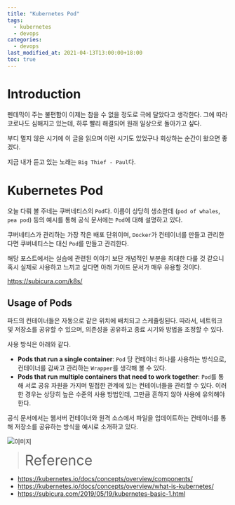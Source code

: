 ```yaml
---
title: "Kubernetes Pod"
tags:
  - kubernetes
  - devops
categories:
  - devops
last_modified_at: 2021-04-13T13:00:00+18:00
toc: true
---
```


# Introduction

펜데믹이 주는 불편함이 이제는 참을 수 없을 정도로 극에 달았다고 생각한다. 그에 따라 코로나도 심해지고 있는데, 하루 빨리 해결되어 원래 일상으로 돌아가고 싶다.

부디 멀지 않은 시기에 이 글을 읽으며 이런 시기도 있었구나 회상하는 순간이 왔으면 좋겠다.

지금 내가 듣고 있는 노래는 `Big Thief - Paul`다.

# Kubernetes Pod

오늘 다뤄 볼 주네는 쿠버네티스의 `Pod`다. 이름이 상당히 생소한데 (`pod of whales`, `pea pod`) 등의 예시를 통해 공식 문서에는 `Pod`에 대해 설명하고 있다.

쿠버네티스가 관리하는 가장 작은 배포 단위이며, `Docker`가 컨테이너를 만들고 관리한다면 쿠버네티스는 대신 `Pod`를 만들고 관리한다.

해당 포스트에서는 실습에 관련된 이야기 보단 개념적인 부분을 최대한 다룰 것 같으니 혹시 실제로 사용하고 느끼고 싶다면 아래 가이드 문서가 매우 유용할 것이다.

https://subicura.com/k8s/

## Usage of Pods

파드의 컨테이너들은 자동으로 같은 위치에 배치되고 스케쥴링된다. 따라서, 네트워크 및 저장소를 공유할 수 있으며, 의존성을 공유하고 종료 시기와 방법을 조정할 수 있다.

사용 방식은 아래와 같다.

- **Pods that run a single container**: `Pod` 당 컨테이너 하나를 사용하는 방식으로, 컨테이너를 감싸고 관리하는 `Wrapper`를 생각해 볼 수 있다.
- **Pods that run multiple containers that need to work together**: `Pod`를 통해 서로 공유 자원을 가지며 밀접한 관계에 있는 컨테이너들을 관리할 수 있다.
이러한 경우는 상당히 높은 수준의 사용 방법인데, 그만큼 흔하지 않아 사용에 유의해야한다.

공식 문서에서는 웹서버 컨테이너와 원격 소스에서 파일을 업데이트하는 컨테이너를 통해 저장소를 공유하는 방식을 예시로 소개하고 있다.

![이미지](images/assets/pod.svg)










><font size="6">Reference</font>
- https://kubernetes.io/docs/concepts/overview/components/
- https://kubernetes.io/docs/concepts/overview/what-is-kubernetes/
- https://subicura.com/2019/05/19/kubernetes-basic-1.html
